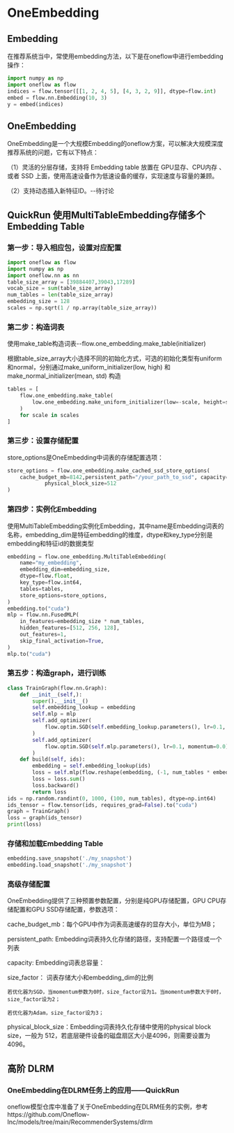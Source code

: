 # OneEmbedding
## Embedding
在推荐系统当中，常使用embedding方法，以下是在oneflow中进行embedding操作：
```python
import numpy as np
import oneflow as flow
indices = flow.tensor([[1, 2, 4, 5], [4, 3, 2, 9]], dtype=flow.int)
embed = flow.nn.Embedding(10, 3)
y = embed(indices)
```
## OneEmbedding
OneEmbedding是一个大规模Embedding的oneflow方案，可以解决大规模深度推荐系统的问题，它有以下特点：

（1）灵活的分层存储，支持将 Embedding table 放置在 GPU显存、CPU内存 、或者 SSD 上面，使用高速设备作为低速设备的缓存，实现速度与容量的兼顾。

（2）支持动态插入新特征ID。--待讨论

## QuickRun 使用MultiTableEmbedding存储多个Embedding Table
### 第一步：导入相应包，设置对应配置
```python
import oneflow as flow
import numpy as np
import oneflow.nn as nn
table_size_array = [39884407,39043,17289]
vocab_size = sum(table_size_array)
num_tables = len(table_size_array)
embedding_size = 128    
scales = np.sqrt(1 / np.array(table_size_array))
```
### 第二步：构造词表
使用make_table构造词表--flow.one_embedding.make_table(initializer)

根据table_size_array大小选择不同的初始化方式，可选的初始化类型有uniform和normal，分别通过make_uniform_initializer(low, high) 和make_normal_initializer(mean, std) 构造
```python
tables = [
    flow.one_embedding.make_table(
        low.one_embedding.make_uniform_initializer(low=-scale, height=scale)
    )
    for scale in scales
]
```
### 第三步：设置存储配置
store_options是OneEmbedding中词表的存储配置选项：
```python
store_options = flow.one_embedding.make_cached_ssd_store_options(
    cache_budget_mb=8142,persistent_path="/your_path_to_ssd", capacity=vocab_size,size_factor=1,   			
			physical_block_size=512
)
```
### 第四步：实例化Embedding
使用MultiTableEmbedding实例化Embedding，其中name是Embedding词表的名称，embedding_dim是特征embedding的维度，dtype和key_type分别是embedding和特征id的数据类型
```python
embedding = flow.one_embedding.MultiTableEmbedding(
    name="my_embedding",
    embedding_dim=embedding_size,
    dtype=flow.float,
    key_type=flow.int64,
    tables=tables,
    store_options=store_options,
)
embedding.to("cuda")
mlp = flow.nn.FusedMLP(
    in_features=embedding_size * num_tables,
    hidden_features=[512, 256, 128],
    out_features=1,
    skip_final_activation=True,
)
mlp.to("cuda")
```
### 第五步：构造graph，进行训练
```python
class TrainGraph(flow.nn.Graph):
    def __init__(self,):
        super().__init__()
        self.embedding_lookup = embedding
        self.mlp = mlp
        self.add_optimizer(
            flow.optim.SGD(self.embedding_lookup.parameters(), lr=0.1, momentum=0.0)
        )
        self.add_optimizer(
            flow.optim.SGD(self.mlp.parameters(), lr=0.1, momentum=0.0)
        )
    def build(self, ids):
        embedding = self.embedding_lookup(ids)
        loss = self.mlp(flow.reshape(embedding, (-1, num_tables * embedding_size)))
        loss = loss.sum()
        loss.backward()
        return loss
ids = np.random.randint(0, 1000, (100, num_tables), dtype=np.int64)
ids_tensor = flow.tensor(ids, requires_grad=False).to("cuda")
graph = TrainGraph()
loss = graph(ids_tensor)
print(loss)
```
### 存储和加载Embedding Table
```python
embedding.save_snapshot('./my_snapshot')
embedding.load_snapshot('./my_snapshot')
```

### 高级存储配置
OneEmbedding提供了三种预置参数配置，分别是纯GPU存储配置，GPU CPU存储配置和GPU SSD存储配置，参数选项：

cache_budget_mb：每个GPU中作为词表高速缓存的显存大小，单位为MB；

persistent_path: Embedding词表持久化存储的路径，支持配置一个路径或一个列表

capacity: Embedding词表总容量：

size_factor： 词表存储大小和embedding_dim的比例

    若优化器为SGD，当momentum参数为0时，size_factor设为1。当momentum参数大于0时，size_factor设为2；

    若优化器为Adam，size_factor设为3；

physical_block_size：Embedding词表持久化存储中使用的physical block size，一般为 512，若底层硬件设备的磁盘扇区大小是4096，则需要设置为4096。

## 高阶 DLRM    
### OneEmbedding在DLRM任务上的应用——QuickRun
oneflow模型仓库中准备了关于OneEmbedding在DLRM任务的实例，参考https://github.com/Oneflow-Inc/models/tree/main/RecommenderSystems/dlrm

